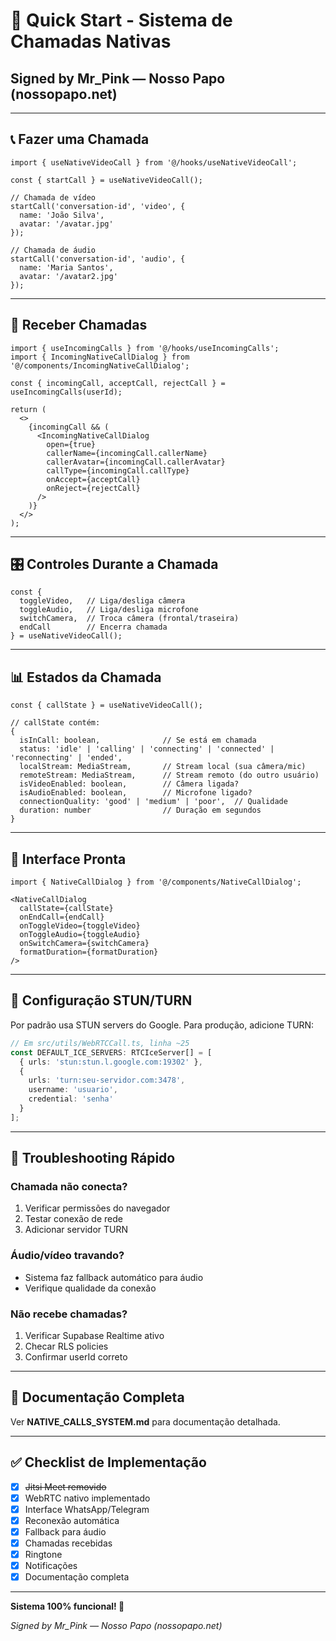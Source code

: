 # 🚀 Quick Start - Sistema de Chamadas Nativas
## Signed by Mr_Pink — Nosso Papo (nossopapo.net)

---

## 📞 Fazer uma Chamada

```tsx
import { useNativeVideoCall } from '@/hooks/useNativeVideoCall';

const { startCall } = useNativeVideoCall();

// Chamada de vídeo
startCall('conversation-id', 'video', {
  name: 'João Silva',
  avatar: '/avatar.jpg'
});

// Chamada de áudio
startCall('conversation-id', 'audio', {
  name: 'Maria Santos',
  avatar: '/avatar2.jpg'
});
```

---

## 📲 Receber Chamadas

```tsx
import { useIncomingCalls } from '@/hooks/useIncomingCalls';
import { IncomingNativeCallDialog } from '@/components/IncomingNativeCallDialog';

const { incomingCall, acceptCall, rejectCall } = useIncomingCalls(userId);

return (
  <>
    {incomingCall && (
      <IncomingNativeCallDialog
        open={true}
        callerName={incomingCall.callerName}
        callerAvatar={incomingCall.callerAvatar}
        callType={incomingCall.callType}
        onAccept={acceptCall}
        onReject={rejectCall}
      />
    )}
  </>
);
```

---

## 🎛️ Controles Durante a Chamada

```tsx
const { 
  toggleVideo,   // Liga/desliga câmera
  toggleAudio,   // Liga/desliga microfone
  switchCamera,  // Troca câmera (frontal/traseira)
  endCall        // Encerra chamada
} = useNativeVideoCall();
```

---

## 📊 Estados da Chamada

```tsx
const { callState } = useNativeVideoCall();

// callState contém:
{
  isInCall: boolean,              // Se está em chamada
  status: 'idle' | 'calling' | 'connecting' | 'connected' | 'reconnecting' | 'ended',
  localStream: MediaStream,       // Stream local (sua câmera/mic)
  remoteStream: MediaStream,      // Stream remoto (do outro usuário)
  isVideoEnabled: boolean,        // Câmera ligada?
  isAudioEnabled: boolean,        // Microfone ligado?
  connectionQuality: 'good' | 'medium' | 'poor',  // Qualidade
  duration: number                // Duração em segundos
}
```

---

## 🎨 Interface Pronta

```tsx
import { NativeCallDialog } from '@/components/NativeCallDialog';

<NativeCallDialog
  callState={callState}
  onEndCall={endCall}
  onToggleVideo={toggleVideo}
  onToggleAudio={toggleAudio}
  onSwitchCamera={switchCamera}
  formatDuration={formatDuration}
/>
```

---

## 🔧 Configuração STUN/TURN

Por padrão usa STUN servers do Google. Para produção, adicione TURN:

```typescript
// Em src/utils/WebRTCCall.ts, linha ~25
const DEFAULT_ICE_SERVERS: RTCIceServer[] = [
  { urls: 'stun:stun.l.google.com:19302' },
  { 
    urls: 'turn:seu-servidor.com:3478',
    username: 'usuario',
    credential: 'senha'
  }
];
```

---

## 🐛 Troubleshooting Rápido

### Chamada não conecta?
1. Verificar permissões do navegador
2. Testar conexão de rede
3. Adicionar servidor TURN

### Áudio/vídeo travando?
- Sistema faz fallback automático para áudio
- Verifique qualidade da conexão

### Não recebe chamadas?
1. Verificar Supabase Realtime ativo
2. Checar RLS policies
3. Confirmar userId correto

---

## 📖 Documentação Completa

Ver **NATIVE_CALLS_SYSTEM.md** para documentação detalhada.

---

## ✅ Checklist de Implementação

- [x] ~~Jitsi Meet removido~~
- [x] WebRTC nativo implementado
- [x] Interface WhatsApp/Telegram
- [x] Reconexão automática
- [x] Fallback para áudio
- [x] Chamadas recebidas
- [x] Ringtone
- [x] Notificações
- [x] Documentação completa

---

**Sistema 100% funcional! 🎉**

_Signed by Mr_Pink — Nosso Papo (nossopapo.net)_
